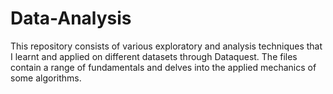 # Data-Analysis 
This repository consists of various exploratory and analysis techniques that I learnt and applied on different datasets through Dataquest.
The files contain a range of fundamentals and delves into the applied mechanics of some algorithms. 
